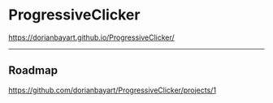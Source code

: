 
# ProgressiveClicker
https://dorianbayart.github.io/ProgressiveClicker/

---

## Roadmap
https://github.com/dorianbayart/ProgressiveClicker/projects/1
